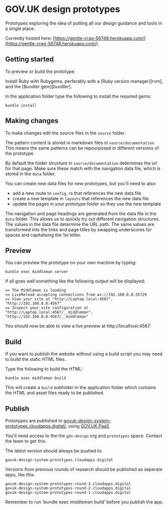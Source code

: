 # GOV.UK design prototypes

Prototypes exploring the idea of putting all our design guidance and tools in a single place.

Currently hosted here: [https://gentle-crag-56748.herokuapp.com/](https://gentle-crag-56748.herokuapp.com/)

## Getting started

To preview or build the prototype:

Install Ruby with Rubygems, perferably with a [Ruby version manager][rvm],
and the [Bundler gem][bundler].

In the application folder type the following to install the required gems:

```
bundle install
```

## Making changes

To make changes edit the source files in the `source` folder.

The pattern content is stored in markdown files in `source/documentation`. This means the same patterns can be repourposed in different versions of the prototype.

By default the folder structure in `source/documentation` determines the url for that page. 
Make sure these match with the navigation data file, which is stored in the `data` folder.

You can create new data files for new prototypes, but you'll need to also:

- add a new route to `config.rb` that references the new data file
- create a new template in `layouts` that references the new data file
- update the pages in your prototype folder so they use the new template

The navigation and page headings are generated from the data file in the `data` folder. This allows us to quickly try out different navigation structures. The values in the data file determine the URL path. The same values are transformed into the links and page titles by swapping underscores for spaces and capitalising the 1st letter.


## Preview

You can preview the prototype on your own machine by typing:

```
bundle exec middleman server
```

If all goes well something like the following output will be displayed:

```
== The Middleman is loading
== LiveReload accepting connections from ws://192.168.0.8:35729
== View your site at "http://Laptop.local:4567", "http://192.168.0.8:4567"
== Inspect your site configuration at "http://Laptop.local:4567/__middleman", "http://192.168.0.8:4567/__middleman"
```

You should now be able to view a live preview at http://localhost:4567.

## Build

If you want to publish the website without using a build script you may need to
build the static HTML files.

Type the following to build the HTML:

```
bundle exec middleman build
```

This will create a `build` subfolder in the application folder which contains
the HTML and asset files ready to be published.


## Publish

Prototypes are published to [govuk-design-system-prototypes.cloudapps.digital/](https://govuk-design-system-prototypes.cloudapps.digital/), using [GOV.UK PaaS](https://www.cloud.service.gov.uk/)

You'll need access to the the `gds-design` org and `prototypes` space. Contact the team to get this.

The latest version should always be pushed to:

`govuk-design-system-prototypes.cloudapps.digital`

Versions from previous rounds of research should be published as seperate apps, like this:

````
govuk-design-system-prototypes-round-3.cloudapps.digital
govuk-design-system-prototypes-round-2.cloudapps.digital
govuk-design-system-prototypes-round-1.cloudapps.digital
````

Remember to run ‘bundle exec middleman build’ before you publish the app.



